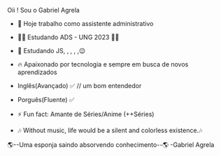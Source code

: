 Oii ! Sou o Gabriel Agrela

- 🔭 Hoje trabalho como assistente administrativo

- 🧑‍🎓 Estudando ADS - UNG 2023 🧑‍🎓
- 🤩 Estudando JS, , , , ,😉

- 🔥  Apaixonado por tecnologia e sempre em busca de novos aprendizados
- Inglês(Avançado) ✅        // um bom entendedor
- Porguês(Fluente) ✅

- ⚡ Fun fact: Amante de Séries/Anime (++Séries)

- 🎶 Without music, life would be a silent and colorless existence.🎶

🌎--Uma esponja saindo absorvendo conhecimento--🌎
                               -Gabriel Agrela 
